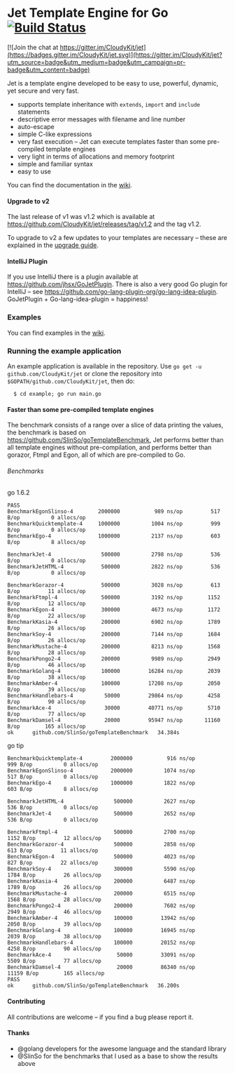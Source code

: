 # Jet Template Engine for Go [![Build Status](https://travis-ci.org/CloudyKit/jet.svg?branch=master)](https://travis-ci.org/CloudyKit/jet)

[![Join the chat at https://gitter.im/CloudyKit/jet](https://badges.gitter.im/CloudyKit/jet.svg)](https://gitter.im/CloudyKit/jet?utm_source=badge&utm_medium=badge&utm_campaign=pr-badge&utm_content=badge)

Jet is a template engine developed to be easy to use, powerful, dynamic, yet secure and very fast.

* supports template inheritance with `extends`, `import` and `include` statements
* descriptive error messages with filename and line number
* auto-escape
* simple C-like expressions
* very fast execution – Jet can execute templates faster than some pre-compiled template engines
* very light in terms of allocations and memory footprint
* simple and familiar syntax
* easy to use

You can find the documentation in the [wiki](https://github.com/CloudyKit/jet/wiki).

#### Upgrade to v2

The last release of v1 was v1.2 which is available at https://github.com/CloudyKit/jet/releases/tag/v1.2 and the tag v1.2.

To upgrade to v2 a few updates to your templates are necessary – these are explained in the [upgrade guide](https://github.com/CloudyKit/jet/wiki/Upgrade-to-v2).

#### IntelliJ Plugin

If you use IntelliJ there is a plugin available at https://github.com/jhsx/GoJetPlugin.
There is also a very good Go plugin for IntelliJ – see https://github.com/go-lang-plugin-org/go-lang-idea-plugin.
GoJetPlugin + Go-lang-idea-plugin = happiness!

### Examples

You can find examples in the [wiki](https://github.com/CloudyKit/jet/wiki/Jet-template-syntax).

### Running the example application

An example application is available in the repository. Use `go get -u github.com/CloudyKit/jet` or clone the repository into `$GOPATH/github.com/CloudyKit/jet`, then do:
```
  $ cd example; go run main.go
```

#### Faster than some pre-compiled template engines

The benchmark consists of a range over a slice of data printing the values, the benchmark is based on https://github.com/SlinSo/goTemplateBenchmark, Jet performs better than all template engines without pre-compilation,
and performs better than gorazor, Ftmpl and Egon, all of which are pre-compiled to Go.

###### Benchmarks

go 1.6.2
```
PASS
BenchmarkEgonSlinso-4      	 2000000	       989 ns/op	     517 B/op	       0 allocs/op
BenchmarkQuicktemplate-4   	 1000000	      1004 ns/op	     999 B/op	       0 allocs/op
BenchmarkEgo-4             	 1000000	      2137 ns/op	     603 B/op	       8 allocs/op

BenchmarkJet-4             	  500000	      2798 ns/op	     536 B/op	       0 allocs/op
BenchmarkJetHTML-4         	  500000	      2822 ns/op	     536 B/op	       0 allocs/op

BenchmarkGorazor-4         	  500000	      3028 ns/op	     613 B/op	      11 allocs/op
BenchmarkFtmpl-4           	  500000	      3192 ns/op	    1152 B/op	      12 allocs/op
BenchmarkEgon-4            	  300000	      4673 ns/op	    1172 B/op	      22 allocs/op
BenchmarkKasia-4           	  200000	      6902 ns/op	    1789 B/op	      26 allocs/op
BenchmarkSoy-4             	  200000	      7144 ns/op	    1684 B/op	      26 allocs/op
BenchmarkMustache-4        	  200000	      8213 ns/op	    1568 B/op	      28 allocs/op
BenchmarkPongo2-4          	  200000	      9989 ns/op	    2949 B/op	      46 allocs/op
BenchmarkGolang-4          	  100000	     16284 ns/op	    2039 B/op	      38 allocs/op
BenchmarkAmber-4           	  100000	     17208 ns/op	    2050 B/op	      39 allocs/op
BenchmarkHandlebars-4      	   50000	     29864 ns/op	    4258 B/op	      90 allocs/op
BenchmarkAce-4             	   30000	     40771 ns/op	    5710 B/op	      77 allocs/op
BenchmarkDamsel-4          	   20000	     95947 ns/op	   11160 B/op	     165 allocs/op
ok  	github.com/SlinSo/goTemplateBenchmark	34.384s
```

go tip
```
BenchmarkQuicktemplate-4      	 2000000	       916 ns/op	     999 B/op	       0 allocs/op
BenchmarkEgonSlinso-4         	 2000000	      1074 ns/op	     517 B/op	       0 allocs/op
BenchmarkEgo-4                	 1000000	      1822 ns/op	     603 B/op	       8 allocs/op

BenchmarkJetHTML-4            	  500000	      2627 ns/op	     536 B/op	       0 allocs/op
BenchmarkJet-4                	  500000	      2652 ns/op	     536 B/op	       0 allocs/op

BenchmarkFtmpl-4              	  500000	      2700 ns/op	    1152 B/op	      12 allocs/op
BenchmarkGorazor-4            	  500000	      2858 ns/op	     613 B/op	      11 allocs/op
BenchmarkEgon-4               	  500000	      4023 ns/op	     827 B/op	      22 allocs/op
BenchmarkSoy-4                	  300000	      5590 ns/op	    1784 B/op	      26 allocs/op
BenchmarkKasia-4              	  200000	      6487 ns/op	    1789 B/op	      26 allocs/op
BenchmarkMustache-4           	  200000	      6515 ns/op	    1568 B/op	      28 allocs/op
BenchmarkPongo2-4             	  200000	      7602 ns/op	    2949 B/op	      46 allocs/op
BenchmarkAmber-4              	  100000	     13942 ns/op	    2050 B/op	      39 allocs/op
BenchmarkGolang-4             	  100000	     16945 ns/op	    2039 B/op	      38 allocs/op
BenchmarkHandlebars-4         	  100000	     20152 ns/op	    4258 B/op	      90 allocs/op
BenchmarkAce-4                	   50000	     33091 ns/op	    5509 B/op	      77 allocs/op
BenchmarkDamsel-4             	   20000	     86340 ns/op	   11159 B/op	     165 allocs/op
PASS
ok  	github.com/SlinSo/goTemplateBenchmark	36.200s
```

#### Contributing

All contributions are welcome – if you find a bug please report it.

#### Thanks

- @golang developers for the awesome language and the standard library
- @SlinSo for the benchmarks that I used as a base to show the results above
